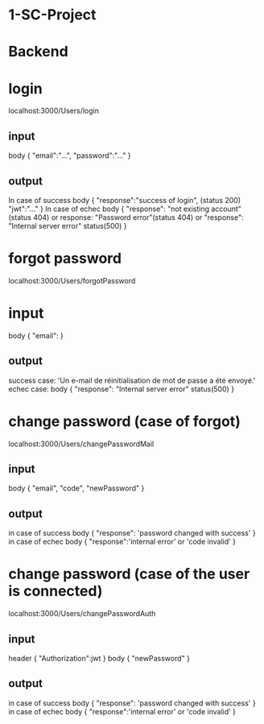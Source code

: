 ﻿# 1-SC-Project
# Backend
# login 
localhost:3000/Users/login
## input
body
{
    "email":"...",
    "password":"..."
} 
## output
In case of success 
body
{
    "response":"success of login", (status 200)
    "jwt":"..."
}
In case of echec
body
{
    "response": "not existing account"(status 404) or response: "Password error"(status 404) 
    or "response": "Internal server error" status(500)
} 
# forgot password
localhost:3000/Users/forgotPassword
# input
body
{
   "email":
}
## output
success case:
'Un e-mail de réinitialisation de mot de passe a été envoyé.'
echec case:
body
{
    "response": "Internal server error" status(500)
}
# change password (case of forgot)
localhost:3000/Users/changePasswordMail
## input
body
{
   "email",
   "code", 
   "newPassword"
}
## output
in case of success
body
{
  "response": 'password changed with success'
}
in case of echec
body
{
    "response":'internal error' or 'code invalid'
}
# change password (case of the user is connected)
localhost:3000/Users/changePasswordAuth
## input
header
{
    "Authorization":jwt
}
body
{
    "newPassword"
}
## output
in case of success
body
{
  "response": 'password changed with success'
}
in case of echec
body
{
    "response":'internal error' or 'code invalid'
}
